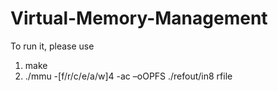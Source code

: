 # Virtual-Memory-Management

To run it, please use 
1.  make
2.  ./mmu -[f/r/c/e/a/w]4 -ac –oOPFS ./refout/in8 rfile

